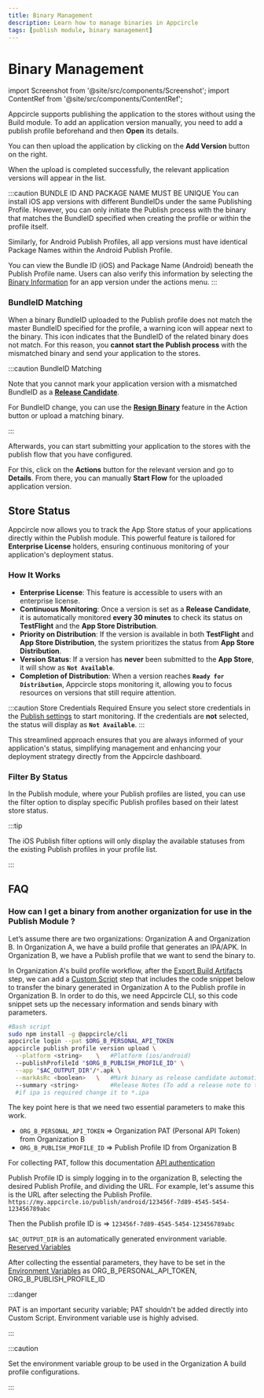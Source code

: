 ```yaml
---
title: Binary Management
description: Learn how to manage binaries in Appcircle
tags: [publish module, binary management]
---
```


# Binary Management

import Screenshot from '@site/src/components/Screenshot';
import ContentRef from '@site/src/components/ContentRef';

Appcircle supports publishing the application to the stores without using the Build module. To add an application version manually, you need to add a publish profile beforehand and then **Open** its details.

<Screenshot url='https://cdn.appcircle.io/docs/assets/publish-manuel.png' />

You can then upload the application by clicking on the **Add Version** button on the right.

<Screenshot url='https://cdn.appcircle.io/docs/assets/publish-upload.png' />

When the upload is completed successfully, the relevant application versions will appear in the list.

<Screenshot url='https://cdn.appcircle.io/docs/assets/BE3923-publishBinaryList.png' />

:::caution BUNDLE ID AND PACKAGE NAME MUST BE UNIQUE
You can install iOS app versions with different BundleIDs under the same Publishing Profile. However, you can only initiate the Publish process with the binary that matches the BundleID specified when creating the profile or within the profile itself.

Similarly, for Android Publish Profiles, all app versions must have identical Package Names within the Android Publish Profile.

You can view the Bundle ID (iOS) and Package Name (Android) beneath the Publish Profile name. Users can also verify this information by selecting the [Binary Information](/publish-module/publish-information/binary-information) for an app version under the actions menu.
:::

### BundleID Matching

When a binary BundleID uploaded to the Publish profile does not match the master BundleID specified for the profile, a warning icon will appear next to the binary. This icon indicates that the BundleID of the related binary does not match. For this reason, you **cannot start the Publish process** with the mismatched binary and send your application to the stores.

<Screenshot url='https://cdn.appcircle.io/docs/assets/BE3923-binaryMatch.png' />

:::caution BundleID Matching

Note that you cannot mark your application version with a mismatched BundleID as a [**Release Candidate**](/publish-module/publish-information/marking-release-candidates). 

For BundleID change, you can use the [**Resign Binary**](/publish-module/publish-information/resign-binary) feature in the Action button or upload a matching binary.

:::

Afterwards, you can start submitting your application to the stores with the publish flow that you have configured.

<Screenshot url='https://cdn.appcircle.io/docs/assets/publish-version-list.png' />

For this, click on the **Actions** button for the relevant version and go to **Details**. From there, you can manually **Start Flow** for the uploaded application version.

## Store Status

Appcircle now allows you to track the App Store status of your applications directly within the Publish module. This powerful feature is tailored for **Enterprise License** holders, ensuring continuous monitoring of your application's deployment status.

<Screenshot url='https://cdn.appcircle.io/docs/assets/be-3681-publish-store-status.png' />

### How It Works

- **Enterprise License**: This feature is accessible to users with an enterprise license.
- **Continuous Monitoring**: Once a version is set as a **Release Candidate**, it is automatically monitored **every 30 minutes** to check its status on **TestFlight** and the **App Store Distribution**.
- **Priority on Distribution**: If the version is available in both **TestFlight** and **App Store Distribution**, the system prioritizes the status from **App Store Distribution**.
- **Version Status**: If a version has **never** been submitted to the **App Store**, it will show as **`Not Available`**.
- **Completion of Distribution**: When a version reaches **`Ready for Distribution`**, Appcircle stops monitoring it, allowing you to focus resources on versions that still require attention.

:::caution Store Credentials Required
Ensure you select store credentials in the [Publish settings](/publish-module/publish-settings#store-credentials) to start monitoring. If the credentials are **not** selected, the status will display as **`Not Available`**.
:::

This streamlined approach ensures that you are always informed of your application's status, simplifying management and enhancing your deployment strategy directly from the Appcircle dashboard.

### Filter By Status

In the Publish module, where your Publish profiles are listed, you can use the filter option to display specific Publish profiles based on their latest store status.

<Screenshot url='https://cdn.appcircle.io/docs/assets/BE-3106-publishfilter1.png' />

<Screenshot url='https://cdn.appcircle.io/docs/assets/BE-3106-publishfilter2.png' />

:::tip

The iOS Publish filter options will only display the available statuses from the existing Publish profiles in your profile list.

:::

<Screenshot url='https://cdn.appcircle.io/docs/assets/BE-3106-publishfilter3.png' />

<Screenshot url='https://cdn.appcircle.io/docs/assets/BE-3106-publishfilter4.png' />

## FAQ

### How can I get a binary from another organization for use in the Publish Module ?

Let’s assume there are two organizations: Organization A and Organization B.
In Organization A, we have a build profile that generates an IPA/APK.
In Organization B, we have a Publish profile that we want to send the binary to.

In Organization A's build profile workflow, after the [Export Build Artifacts](/workflows/common-workflow-steps/export-build-artifacts/) step, we can add a [Custom Script](/workflows/common-workflow-steps/custom-script/) step that includes the code snippet below to transfer the binary generated in Organization A to the Publish profile in Organization B. In order to do this, we need Appcircle CLI, so this code snippet sets up the necessary information and sends binary with parameters.

```bash
#Bash script
sudo npm install -g @appcircle/cli
appcircle login --pat $ORG_B_PERSONAL_API_TOKEN
appcircle publish profile version upload \
  --platform <string>    \   #Platform (ios/android)
  --publishProfileId "$ORG_B_PUBLISH_PROFILE_ID" \
  --app "$AC_OUTPUT_DIR"/*.apk \
  --markAsRc <boolean>   \   #Mark binary as release candidate automatically. [OPTIONAL] (default: false)
  --summary <string>         #Release Notes (To add a release note to the app version, you need to mark the version as a release candidate.) [OPTIONAL]
  #if ipa is required change it to *.ipa
```

The key point here is that we need two essential parameters to make this work.
- `ORG_B_PERSONAL_API_TOKEN` => Organization PAT (Personal API Token) from Organization B 
- `ORG_B_PUBLISH_PROFILE_ID` => Publish Profile ID from Organization B

For collecting PAT, follow this documentation [API authentication](/appcircle-api-and-cli/api-authentication/)

Publish Profile ID is simply logging in to the organization B, selecting the desired Publish Profile, and dividing the URL.
For example, let's assume this is the URL after selecting the Publish Profile.
`https://my.appcircle.io/publish/android/123456f-7d89-4545-5454-123456789abc`

Then the Publish profile ID is => `123456f-7d89-4545-5454-123456789abc`

`$AC_OUTPUT_DIR` is an automatically generated environment variable. [Reserved Variables](/environment-variables/appcircle-specific-environment-variables/)

After collecting the essential parameters, they have to be set in the [Environment Variables](/environment-variables/) as 
ORG_B_PERSONAL_API_TOKEN,
ORG_B_PUBLISH_PROFILE_ID

:::danger

PAT is an important security variable; PAT shouldn't be added directly into Custom Script. Environment variable use is highly advised.

:::

:::caution

Set the environment variable group to be used in the Organization A build profile configurations.

:::

